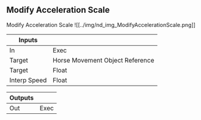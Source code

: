 ## Modify Acceleration Scale
Modify Acceleration Scale
![[../img/nd_img_ModifyAccelerationScale.png]]

|Inputs||
|--|--|
| In | Exec |
| Target | Horse Movement Object Reference |
| Target | Float |
| Interp Speed | Float |

|Outputs||
|--|--|
| Out | Exec |
